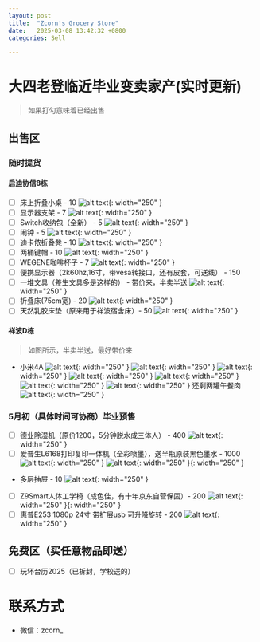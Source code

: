```yaml
---
layout: post
title:  "Zcorn's Grocery Store"
date:   2025-03-08 13:42:32 +0800
categories: Sell

---
```


# 大四老登临近毕业变卖家产(实时更新)

> 如果打勾意味着已经出售

## 出售区

### 随时提货
#### 启迪协信8栋
- [ ] 床上折叠小桌 - 10
![alt text](/assets/sale/qidi/DCDFE56D-74F6-4E16-9DA5-3B59A176D044.webp){: width="250" }
- [ ] 显示器支架 - 7
![alt text](/assets/sale/qidi/IMG_5640.webp){: width="250" }
- [ ] Switch收纳包（全新） - 5
![alt text](/assets/sale/qidi/IMG_5639.webp){: width="250" }
- [ ] 闹钟 - 5
![alt text](/assets/sale/qidi/IMG_5641.webp){: width="250" }
- [ ] 迪卡侬折叠凳 - 10
![alt text](/assets/sale/qidi/9C6DBC1C-80AE-4843-A198-59050A9667A2_1_201_a.webp){: width="250" }
- [ ] 两桶键帽 - 10
![alt text](/assets/sale/qidi/2C44267C-69B0-4C6B-A3F5-F17C3F708CDD.webp){: width="250" }
- [ ] WEGENE咖啡杯子 - 7
![alt text](/assets/sale/qidi/IMG_5636.webp){: width="250" }
- [ ] 便携显示器（2k60hz,16寸，带vesa转接口，还有皮套，可送线） - 150
- [ ] 一堆文具（差生文具多是这样的） - 带价来，半卖半送
![alt text](/assets/sale/qidi/AA97EA40-7A10-4DFB-95A5-D503DB456EEC.webp){: width="250" }
- [ ] 折叠床(75cm宽) - 20
![alt text](/assets/sale/qidi/CA016720-C48F-4544-B8FF-1EE42B1345E6.webp){: width="250" }
- [ ] 天然乳胶床垫（原来用于祥波宿舍床）- 50
![alt text](/assets/sale/qidi/IMG_5663.webp){: width="250" }

#### 祥波D栋
> 如图所示，半卖半送，最好带价来

- 小米4A
![alt text](/assets/sale/harmonia/1.webp){: width="250" }
![alt text](/assets/sale/harmonia/2.webp){: width="250" }
![alt text](/assets/sale/harmonia/3.webp){: width="250" }
![alt text](/assets/sale/harmonia/4.webp){: width="250" }
![alt text](/assets/sale/harmonia/5.webp){: width="250" }
![alt text](/assets/sale/harmonia/6.webp){: width="250" }
![alt text](/assets/sale/harmonia/7.webp){: width="250" }
   还剩两罐午餐肉
![alt text](/assets/sale/harmonia/8.webp){: width="250" }

### 5月初（具体时间可协商）毕业预售
- [ ] 德业除湿机（原价1200，5分钟脱水成三体人） - 400
![alt text](/assets/sale/qidi/IMG_5644.webp){: width="250" }
- [ ] 爱普生L6168打印复印一体机（全彩喷墨），送半瓶原装黑色墨水 - 1000
![alt text](/assets/sale/qidi/9F5780A4-2A65-4A9B-93F7-86F04B55C3AF.webp){: width="250" }
![alt text](/assets/sale/qidi/DCDFE56D-74F6-4E16-9DA5-3B59A176D044.webp){: width="250" }{: width="250" }
- 多层抽屉 - 10
![alt text](/assets/sale/qidi/850EB463-7752-418E-AD53-AFACA05F6A23_1_201_a.webp){: width="250" }
- [ ] Z9Smart人体工学椅（成色佳，有十年京东自营保固）- 200
![alt text](/assets/sale/qidi/D9A87152-C983-4FBC-89D9-11535C660E40.webp){: width="250" }{: width="250" }
- [ ] 惠普E253 1080p 24寸 带扩展usb 可升降旋转 - 200
![alt text](/assets/sale/qidi/IMG_5664.webp){: width="250" }

## 免费区（买任意物品即送）

- [ ] 玩坏台历2025（已拆封，学校送的）


# 联系方式

- 微信：zcorn_
